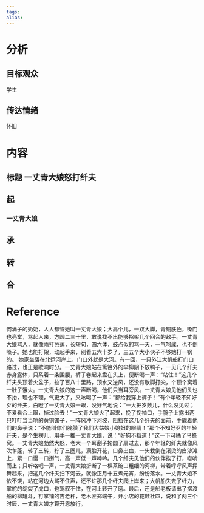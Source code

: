 ```yaml
---
tags: 
alias:
---
```

# 分析
## 目标观众
学生
## 传达情绪
怀旧

# 内容

## 标题 一丈青大娘怒打纤夫
## 起 
### 一丈青大娘
## 承


## 转

## 合



# Reference

何满子的奶奶，人人都管她叫一丈青大娘；大高个儿，一双大脚，青铜肤色，嗓门也亮堂，骂起人来，方圆二三十里，敢说找不出能够招架几个回合的敌手。一丈青大娘骂人，就像雨打芭蕉，长短句，四六体，鼓点似的骂一天，一气呵成，也不倒嗓子。她也能打架，动起手来，别看五六十岁了，三五个大小伙子不够她打一锅的。 她家坐落在北运河岸上，门口外就是大河。有一回，一只外江大帆船打门口路过，也正是歇晌时分。一丈青大娘站在篱笆外的伞柳阴下放鸭子，一见几个纤夫赤身露体，只系着一条围腰，裤子卷起来盘在头上，便断喝一声：“站住！”这几个纤夫头顶着火盆子，拉了百八十里路，顶水又逆风，还没有歇脚打尖，个顶个窝着一肚子饿火。一丈青大娘的这一声断喝，他们只当耳旁风。一丈青大娘见他们头也不抬，理也不理，气更大了，又吆喝了一声：“都给我穿上裤子！”有个年轻不知好歹的纤夫，白瞪了一丈青大娘一眼，没好气地说：“一大把岁数儿，什么没见过；不爱看合上眼，掉过脸去！”一丈青大娘火了起来，挽了挽袖口，手腕子上露出两只叮叮当当响的黄铜镯子，一阵风冲下河坡，阻挡在这几个纤夫的面前，手戳着他们的鼻子说：“不能叫你们腌臜了我们大姑娘小媳妇的眼睛！”那个不知好歹的年轻纤夫，是个生楞儿，用手一推一丈青大娘，说：“好狗不挡道！”这一下可捅了马蜂窝。一丈青大娘勃然大怒，老大一个耳刮子抡圆了扇过去，那个年轻的纤夫就像风吹乍蓬，转了三转，拧了三圈儿，满脸开花，口鼻出血，一头栽倒在滚烫的白沙滩上，紧一口慢一口捯气，高一声低一声呻吟。几个纤夫见他们的伙伴挨了打，唿哨而上；只听咯吧一声，一丈青大娘折断了一棵茶碗口粗细的河柳，带着呼呼风声挥舞起来，把这几个纤夫扫下河去，就像正月十五煮元宵，纷纷落水。一丈青大娘不依不饶，站在河边大骂不住声，还不许那几个纤夫爬上岸来；大帆船失去了纤力，掌舵的绽裂了虎口，也驾驭不住，在河上转开了磨。最后，还是船老板请出了摆渡船的柳罐斗，钉掌铺的吉老秤，老木匠郑端午，开小店的花鞋杜四，说和了两三个时辰，一丈青大娘才算开恩放行。



